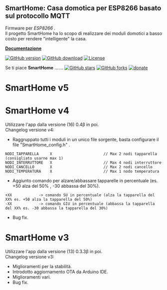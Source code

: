 ## SmartHome: Casa domotica per ESP8266 basato sul protocollo MQTT

Firmware per _ESP8266_ .  
Il progetto SmartHome ha lo scopo di realizzare dei moduli domotici a basso costo per rendere "intelligente" la casa.

[**Documentazione**](https://github.com/roncoa/SmartHome/wiki)


[![GitHub version](https://img.shields.io/github/release/roncoa/smarthome.svg)](https://github.com/roncoa/smarthome/releases/latest)
[![GitHub download](https://img.shields.io/github/downloads/roncoa/smarthome/total.svg)](https://github.com/roncoa/smarthome/releases/latest)
[![License](https://img.shields.io/github/license/roncoa/smarthome.svg)](https://github.com/roncoa/smarthome/blob/development/LICENSE.txt)

Se ti piace **SmartHome** .......
[![GitHub stars](https://img.shields.io/github/stars/roncoa/smarthome.svg?style=social&label=Star)](https://github.com/roncoa/smarthome/stargazers)
[![GitHub forks](https://img.shields.io/github/forks/roncoa/smarthome.svg?style=social&label=Fork)](https://github.com/roncoa/smarthome/network)
[![donate](https://img.shields.io/badge/donate-PayPal-blue.svg)](https://paypal.me/roncoa)




# SmartHome v5




# SmartHome v4  
Utilizzare l'app dalla versione (16) 0.4β in poi.  
Changelog versione v4:  
* Raggruppato tutti i moduli in un unico file sorgente, basta configurare il file "SmartHome_config.h" .
```
NODI_TAPPARELLA     X                       // Max 2 nodi tapparella (consigliato usarne max 1)
NODI_INTERRUTTORE   X                       // Max 4 nodi interruttore
NODI_CANCELLO       X                       // Max 2 nodi cancello
NODI_TEMPERATURA    X                       // Max 1 nodo temperatura
```
* Aggiunto comando per alzare/abbassare tapparelle in percentuale (es. +50 alza del 50% , -30 abbassa del 30%).
```
+XX            -> comando SU in percentuale (alza la tapparella del XX% es. +50 alza la tapparella del 50%)  
-XX            -> comando GIU in percentuale (abbassa la tapparella del XX% es. -30 abbassa la tapparella del 30%)  
```
* Bug fix.  
  
# SmartHome v3  
Utilizzare l'app dalla versione (13) 0.3.3β in poi.  
Changelog versione v3:  
* Miglioramenti per la stabilità.  
* Introdotto aggiornamento OTA da Arduino IDE.  
* Miglioramenti vari.  
* Bug fix.
    


